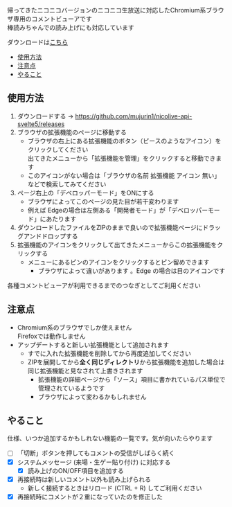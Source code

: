 帰ってきたニコニコバージョンのニコニコ生放送に対応したChromium系ブラウザ専用のコメントビューアです\
棒読みちゃんでの読み上げにも対応しています

ダウンロードは[こちら](https://github.com/mujurin1/nicolive-api-svelte5/releases)

* [使用方法](#使用方法)
* [注意点](#注意点)
* [やること](#やること)

## 使用方法
1. ダウンロードする → https://github.com/mujurin1/nicolive-api-svelte5/releases
3. ブラウザの拡張機能のページに移動する
   * ブラウザの右上にある拡張機能のボタン（ピースのようなアイコン）をクリックしてください\
     出てきたメニューから「拡張機能を管理」をクリックすると移動できます
   * このアイコンがない場合は「ブラウザの名前 拡張機能 アイコン 無い」などで検索してみてください
4. ページ右上の「デベロッパーモード」をONにする
   * ブラウザによってこのページの見た目が若干変わります
   * 例えば Edgeの場合は左側ある「開発者モード」が「デベロッパーモード」にあたります
6. ダウンロードしたファイルをZIPのままで良いので拡張機能ページにドラッグアンドドロップする
7. 拡張機能のアイコンをクリックして出てきたメニューからこの拡張機能をクリックする
   * メニューにあるピンのアイコンをクリックするとピン留めできます
     * ブラウザによって違いがあります 。Edge の場合は目のアイコンです

各種コメントビューアが利用できるまでのつなぎとしてご利用ください

## 注意点
* Chromium系のブラウザでしか使えません\
  Firefoxでは動作しません
* アップデートすると新しい拡張機能として追加されます
  * すでに入れた拡張機能を削除してから再度追加してください
  * ZIPを展開してから**全く同じディレクトリ**から拡張機能を追加した場合は同じ拡張機能と見なされて上書きされます
    * 拡張機能の詳細ページから「ソース」項目に書かれているパス単位で管理されているようです
    * ブラウザによって変わるかもしれません

## やること
仕様、いつか追加するかもしれない機能の一覧です。気が向いたらやります
* [ ] 「切断」ボタンを押してもコメントの受信がしばらく続く
* [x] システムメッセージ (来場・生ゲー貼り付け) に対応する
  * [x] 読み上げのON/OFF項目を追加する
* [x] 再接続時は新しいコメント以外も読み上げられる
  * 新しく接続するときはリロード (CTRL + R) してご利用ください
* [x] 再接続時にコメントが２重になっていたのを修正した
